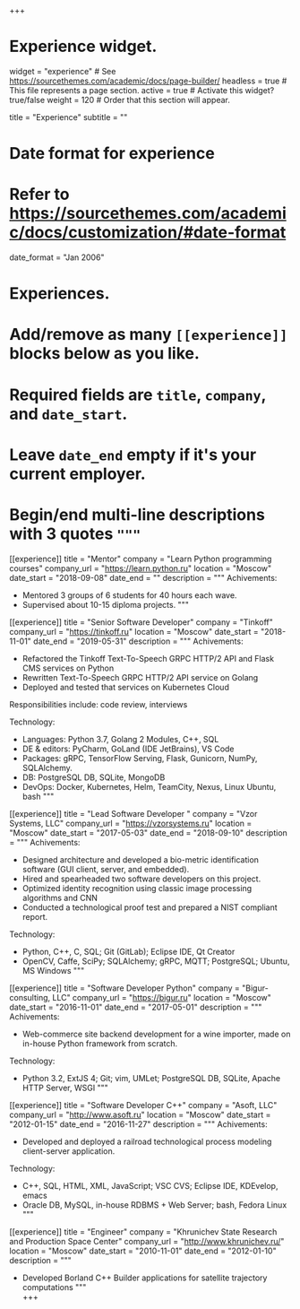 +++
# Experience widget.
widget = "experience"  # See https://sourcethemes.com/academic/docs/page-builder/
headless = true  # This file represents a page section.
active = true  # Activate this widget? true/false
weight = 120  # Order that this section will appear.

title = "Experience"
subtitle = ""

# Date format for experience
#   Refer to https://sourcethemes.com/academic/docs/customization/#date-format
date_format = "Jan 2006"

# Experiences.
#   Add/remove as many `[[experience]]` blocks below as you like.
#   Required fields are `title`, `company`, and `date_start`.
#   Leave `date_end` empty if it's your current employer.
#   Begin/end multi-line descriptions with 3 quotes `"""`
[[experience]]
  title = "Mentor"
  company = "Learn Python programming courses"
  company_url = "https://learn.python.ru"
  location = "Moscow"
  date_start = "2018-09-08"
  date_end = ""
  description = """
  Achivements:
  
  * Mentored 3 groups of 6 students for 40 hours each wave.
  * Supervised about 10-15 diploma projects.
  """

[[experience]]
  title = "Senior Software Developer"
  company = "Tinkoff"
  company_url = "https://tinkoff.ru"
  location = "Moscow"
  date_start = "2018-11-01"
  date_end = "2019-05-31"
  description = """
  Achivements:
  
  * Refactored the Tinkoff Text-To-Speech GRPC HTTP/2 API and Flask CMS services on Python
  * Rewritten Text-To-Speech GRPC HTTP/2 API service on Golang
  * Deployed and tested that services on Kubernetes Cloud

  Responsibilities include: code review, interviews

  Technology:

  * Languages: Python 3.7, Golang 2 Modules, C++, SQL
  * DE & editors: PyCharm, GoLand (IDE JetBrains), VS Code
  * Packages: gRPC, TensorFlow Serving, Flask, Gunicorn, NumPy, SQLAlchemy.
  * DB: PostgreSQL DB, SQLite, MongoDB
  * DevOps: Docker, Kubernetes, Helm, TeamCity, Nexus, Linux Ubuntu, bash
  """

[[experience]]
  title = "Lead Software Developer "
  company = "Vzor Systems, LLC"
  company_url = "https://vzorsystems.ru"
  location = "Moscow"
  date_start = "2017-05-03"
  date_end = "2018-09-10"
  description = """
  Achivements:

  * Designed architecture and developed a bio-metric identification software (GUI client, server, and embedded).
  * Hired and spearheaded two software developers on this project.
  * Optimized identity recognition using classic image processing algorithms and CNN
  * Conducted a technological proof test and prepared a NIST compliant report.

  Technology:

  * Python, C++, C, SQL; Git (GitLab); Eclipse IDE, Qt Creator
  * OpenCV, Caffe, SciPy; SQLAlchemy; gRPC, MQTT; PostgreSQL; Ubuntu, MS Windows
  """

[[experience]]
  title = "Software Developer Python"
  company = "Bigur-consulting, LLC"
  company_url = "https://bigur.ru"
  location = "Moscow"
  date_start = "2016-11-01"
  date_end = "2017-05-01"
  description = """
  Achivements:
  
  * Web-commerce site backend development for a wine importer, made on in-house Python framework from scratch.

  Technology:

  * Python 3.2, ExtJS 4; Git; vim, UMLet; PostgreSQL DB, SQLite, Apache HTTP Server, WSGI
  """

[[experience]]
  title = "Software Developer C++"
  company = "Asoft, LLC"
  company_url = "http://www.asoft.ru"
  location = "Moscow"
  date_start = "2012-01-15"
  date_end = "2016-11-27"
  description = """
  Achivements:
  
  * Developed and deployed a railroad technological process modeling client-server application.

  Technology:

  * С++, SQL, HTML, XML, JavaScript; VSC CVS; Eclipse IDE, KDEvelop, emacs
  * Oracle DB, MySQL, in-house RDBMS + Web Server; bash, Fedora Linux
  """

[[experience]]
  title = "Engineer"
  company = "Khrunichev State Research and Production Space Center"
  company_url = "http://www.khrunichev.ru/"
  location = "Moscow"
  date_start = "2010-11-01"
  date_end = "2012-01-10"
  description = """
  * Developed Borland C++ Builder applications for satellite trajectory computations
  """    
+++
